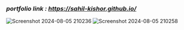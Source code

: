 ### *portfolio link : https://sahil-kishor.github.io/*
![Screenshot 2024-08-05 210236](https://github.com/user-attachments/assets/75d00c39-70a0-4642-82d8-99306fe6beb6)
![Screenshot 2024-08-05 210258](https://github.com/user-attachments/assets/acaab1a2-54d3-4fbd-b637-052f2f3bc2a0)
